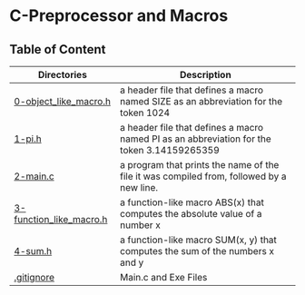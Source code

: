 # C-Preprocessor and Macros

## Table of Content

Directories | Description
------------|------------
[0-object_like_macro.h](./0-object_like_macro.h) | a header file that defines a macro named SIZE as an abbreviation for the token 1024
[1-pi.h](./1-pi.h) | a header file that defines a macro named PI as an abbreviation for the token 3.14159265359
[2-main.c](./2-main.c) | a program that prints the name of the file it was compiled from, followed by a new line.
[3-function_like_macro.h](./3-function_like_macro.h) | a function-like macro ABS(x) that computes the absolute value of a number x
[4-sum.h](./4-sum.h) | a function-like macro SUM(x, y) that computes the sum of the numbers x and y
[.gitignore](./.gitignore) | Main.c and Exe Files
